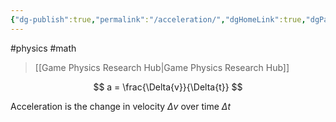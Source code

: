 ```yaml
---
{"dg-publish":true,"permalink":"/acceleration/","dgHomeLink":true,"dgPassFrontmatter":false}
---
```


#physics #math 
> [[Game Physics Research Hub|Game Physics Research Hub]]

$$
a = \frac{\Delta{v}}{\Delta{t}}
$$

Acceleration is the change in velocity $\Delta{v}$ over time $\Delta{t}$